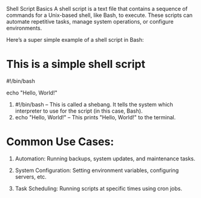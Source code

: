 Shell Script Basics
A shell script is a text file that contains a sequence of commands for a Unix-based shell, like Bash, to execute. These scripts can automate repetitive tasks, manage system operations, or configure environments.

Here’s a super simple example of a shell script in Bash:

# This is a simple shell script
#!/bin/bash

echo "Hello, World!"

1.  #!/bin/bash – This is called a shebang. It tells the system which interpreter to use for the script (in this case, Bash).
2.  echo "Hello, World!" – This prints "Hello, World!" to the terminal.


# Common Use Cases:

1. Automation: Running backups, system updates, and maintenance tasks.

2. System Configuration: Setting environment variables, configuring servers, etc.

3. Task Scheduling: Running scripts at specific times using cron jobs.
